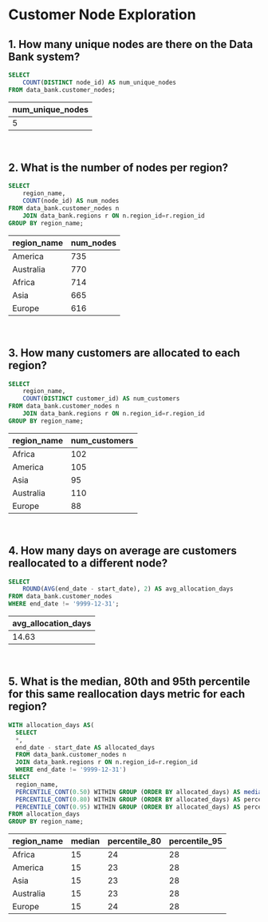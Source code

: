 # Customer Node Exploration

## 1. How many unique nodes are there on the Data Bank system?
```sql
SELECT
    COUNT(DISTINCT node_id) AS num_unique_nodes
FROM data_bank.customer_nodes;
```
| num_unique_nodes |
| ---------------- |
| 5                |
<br/>

## 2. What is the number of nodes per region?
```sql
SELECT
    region_name,
    COUNT(node_id) AS num_nodes
FROM data_bank.customer_nodes n
    JOIN data_bank.regions r ON n.region_id=r.region_id
GROUP BY region_name;
```
| region_name | num_nodes |
| ----------- | --------- |
| America     | 735       |
| Australia   | 770       |
| Africa      | 714       |
| Asia        | 665       |
| Europe      | 616       |
<br/>

## 3. How many customers are allocated to each region?
```sql
SELECT
    region_name,
    COUNT(DISTINCT customer_id) AS num_customers
FROM data_bank.customer_nodes n
    JOIN data_bank.regions r ON n.region_id=r.region_id
GROUP BY region_name;
```
| region_name | num_customers |
| ----------- | ------------- |
| Africa      | 102           |
| America     | 105           |
| Asia        | 95            |
| Australia   | 110           |
| Europe      | 88            |
<br/>

## 4. How many days on average are customers reallocated to a different node?
```sql
SELECT
    ROUND(AVG(end_date - start_date), 2) AS avg_allocation_days
FROM data_bank.customer_nodes
WHERE end_date != '9999-12-31';
```
| avg_allocation_days |
| ------------------- |
| 14.63               |
<br/>

## 5. What is the median, 80th and 95th percentile for this same reallocation days metric for each region?
```sql
WITH allocation_days AS(
  SELECT
  *,
  end_date - start_date AS allocated_days
  FROM data_bank.customer_nodes n
  JOIN data_bank.regions r ON n.region_id=r.region_id
  WHERE end_date != '9999-12-31')
SELECT
  region_name,
  PERCENTILE_CONT(0.50) WITHIN GROUP (ORDER BY allocated_days) AS median,
  PERCENTILE_CONT(0.80) WITHIN GROUP (ORDER BY allocated_days) AS percentile_80,
  PERCENTILE_CONT(0.95) WITHIN GROUP (ORDER BY allocated_days) AS percentile_95
FROM allocation_days
GROUP BY region_name;

```
| region_name | median | percentile_80 | percentile_95 |
|-------------|--------|---------------|----------------|
| Africa      | 15     | 24            | 28             |
| America     | 15     | 23            | 28             |
| Asia        | 15     | 23            | 28             |
| Australia   | 15     | 23            | 28             |
| Europe      | 15     | 24            | 28             |

<br/>
